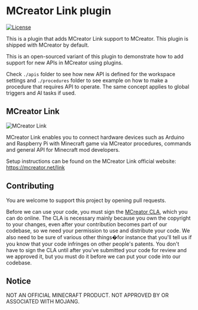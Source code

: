 # MCreator Link plugin

[![License](https://img.shields.io/badge/License-Apache%202.0-blue.svg)](https://github.com/Pylo/MCreatorLinkPlugin/blob/master/LICENSE) 

This is a plugin that adds MCreator Link support to MCreator. This plugin is shipped with MCreator by default. 

This is an open-sourced variant of this plugin to demonstrate how to add support for new APIs in MCreator using plugins.

Check `./apis` folder to see how new API is defined for the workspace settings and `./procedures` folder to see
example on how to make a procedure that requires API to operate. The same concept applies to global triggers and AI tasks if used.

## MCreator Link

![MCreator Link](https://www.pylo.co/static/mcreator/link/link_small.png?)

MCreator Link enables you to connect hardware devices such as Arduino and Raspberry Pi with Minecraft game via MCreator procedures, commands and general API for Minecraft mod developers.

Setup instructions can be found on the MCreator Link official website: https://mcreator.net/link

## Contributing

You are welcome to support this project by opening pull requests.

Before we can use your code, you must sign the [MCreator CLA](https://cla-assistant.io/Pylo/MCreatorLink), which you can do online. The CLA is necessary mainly because you own the copyright to your changes, even after your contribution becomes part of our codebase, so we need your permission to use and distribute your code. We also need to be sure of various other things�for instance that you'll tell us if you know that your code infringes on other people's patents. You don't have to sign the CLA until after you've submitted your code for review and we approved it, but you must do it before we can put your code into our codebase.

## Notice

NOT AN OFFICIAL MINECRAFT PRODUCT. NOT APPROVED BY OR ASSOCIATED WITH MOJANG.